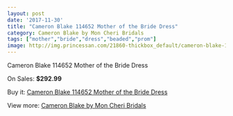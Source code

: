 ```yaml
---
layout: post
date: '2017-11-30'
title: "Cameron Blake 114652 Mother of the Bride Dress"
category: Cameron Blake by Mon Cheri Bridals
tags: ["mother","bride","dress","beaded","prom"]
image: http://img.princessan.com/21860-thickbox_default/cameron-blake-114652-mother-of-the-bride-dress.jpg
---
```

Cameron Blake 114652 Mother of the Bride Dress

On Sales: **$292.99**
<a href="https://www.princessan.com/en/9925-cameron-blake-114652-mother-of-the-bride-dress.html"><amp-img layout="responsive" width="600" height="600" src="//img.princessan.com/21860-thickbox_default/cameron-blake-114652-mother-of-the-bride-dress.jpg" alt="Cameron Blake 114652 Mother of the Bride Dress 0" /></a>

Buy it: [Cameron Blake 114652 Mother of the Bride Dress](https://www.princessan.com/en/9925-cameron-blake-114652-mother-of-the-bride-dress.html "Cameron Blake 114652 Mother of the Bride Dress")

View more: [Cameron Blake by Mon Cheri Bridals](https://www.princessan.com/en/79- "Cameron Blake by Mon Cheri Bridals")